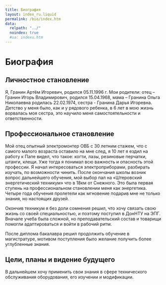 ```yaml
---
title: Биография
layout: index_ru.liquid
permalink: /bio/index.htm
data:
  relpath: "../"
  noindex: true
  #ua: indexu.htm
---
```

# Биография

## Личностное становление

Я, Гранин Артём Игоревич, родился 05.11.1996 г. Мои родители: отец – Гранин Игорь Владимирович, родился 15.04.1968, мама – Гранина Ольга Николаевна родилась 22.02.1974, сестра - Гранина Дарья Игоревна. Детство у меня было, как и у рядового ребенка, в 6 лет в мою жизнь ворвалась моя сестра, это научило меня самостоятельности и ответственности.

## Профессиональное становление

Мой отец опытный электромонтер ОВБ с 30 летним стажем, что с самого малого возраста оставило на мне след, я 10 лет я ездил на работу к Папе видел, что такое: когти, лазы, резиновые перчатки, штанги, клещи. Уже тогда я понимал всю важность и опасность этой профессии. Я начал интересоваться электроприборами, разбирать изучать, по возможности чинить. После окончания школы возник вопрос дальнейшего обучения, мой выбор пал на «Штеровский энергетический техникум» что в 18км от Снежного. Это была первая ступень на профессиональном становлении меня как энергетика. Четыре года обучения пролетели как мгновение подарив мне не только знания, но настоящих друзей.

Окончив техникум я без доли сомнения решил, что хочу связать свою жизнь со своей специальностью, и поэтому поступил в ДонНТУ на ЭПГ. Вначале учеба была сложной, но преподавательский состав и товарищи помогли адаптироваться и войти в рабочий ритм.

После диплома бакалавра решил продолжить обучение в магистратуре, мотивом поступления было желание получить более углубленные знания. 

## Цели, планы и видение будущего

В дальнейшем хочу применить свои знания в сфере технического обслуживания оборудования, его изучении и модификации.
